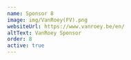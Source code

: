 ```yaml
---
name: Sponsor 8
image: img/VanRoey(FV).png
websiteUrl: https://www.vanroey.be/en/
altText: VanRoey Sponsor
order: 8
active: true
---
```

